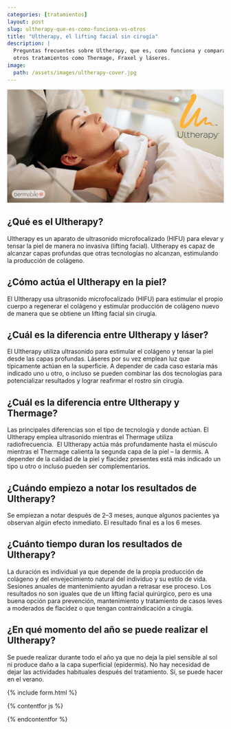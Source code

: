 ```yaml
---
categories: [tratamientos]
layout: post
slug: ultherapy-que-es-como-funciona-vs-otros
title: "Ultherapy, el lifting facial sin cirugía"
description: |
  Preguntas frecuentes sobre Ultherapy, que es, como funciona y comparativo con
  otros tratamientos como Thermage, Fraxel y láseres.
image:
  path: /assets/images/ultherapy-cover.jpg
---
```


<img src="/assets/images/ultherapy-cover.jpg" class="img-fluid mb-3">

## ¿Qué es el Ultherapy?

Ultherapy es un aparato de ultrasonido microfocalizado (HIFU) para elevar y
tensar la piel de manera no invasiva (lifting facial). Ultherapy es capaz de
alcanzar capas profundas que otras tecnologías no alcanzan, estimulando la
producción de colágeno.

## ¿Cómo actúa el Ultherapy en la piel?

El Ultherapy usa ultrasonido microfocalizado (HIFU) para estimular el propio
cuerpo a regenerar el colágeno y estimular producción de colágeno nuevo de
manera que se obtiene un lifting facial sin cirugía.

## ¿Cuál es la diferencia entre Ultherapy y láser?

El Ultherapy utiliza ultrasonido para estimular el colágeno y tensar la piel
desde las capas profundas. Láseres por su vez emplean luz que típicamente actúan
en la superficie. A depender de cada caso estaría más indicado uno u otro, o
incluso se pueden combinar las dos tecnologías para potencializar resultados y
lograr reafirmar el rostro sin cirugía.

## ¿Cuál es la diferencia entre Ultherapy y Thermage?

Las principales diferencias son el tipo de tecnología y donde actúan. El
Ultherapy emplea ultrasonido mientras el Thermage utiliza radiofrecuencia.  El
Ultherapy actúa más profundamente hasta el músculo mientras el Thermage calienta
la segunda capa de la piel – la dermis. A depender de la calidad de la piel y
flacidez presentes está más indicado un tipo u otro o incluso pueden ser
complementarios. 

## ¿Cuándo empiezo a notar los resultados de Ultherapy?

Se empiezan a notar después de 2–3 meses, aunque algunos pacientes ya observan
algún efecto inmediato. El resultado final es a los 6 meses. 

## ¿Cuánto tiempo duran los resultados de Ultherapy?

La duración es individual ya que depende de la propia producción de colágeno y
del envejecimiento natural del individuo y su estilo de vida. Sesiones anuales
de mantenimiento ayudan a retrasar ese proceso. Los resultados no son iguales
que de un lifting facial quirúrgico, pero es una buena opción para prevención,
mantenimiento y tratamiento de casos leves a moderados de flacidez o que tengan
contraindicación a cirugía. 

## ¿En qué momento del año se puede realizar el Ultherapy?

Se puede realizar durante todo el año ya que no deja la piel sensible al sol ni
produce daño a la capa superficial (epidermis). No hay necesidad de dejar las
actividades habituales después del tratamiento. Sí, se puede hacer en el verano.

{% include form.html %}

{% contentfor js %}
  <script type="application/ld+json">
    {
      "@context": "https://schema.org",
      "@type": "FAQPage",
      "breadcrumb": {
        "@context": "https://schema.org",
        "@type": "BreadcrumbList",
        "itemListElement": [{
          "@type": "ListItem",
          "position": 1,
          "name": "Tratamientos",
          "item": "https://www.dermabile.es/tratamientos"
        },
        {
          "@type": "ListItem",
          "position": 2,
          "name": "Ultherapy, el lifting facial sin cirugía",
          "item": "https://www.dermabile.es/tratamientos/ultherapy-que-es-como-funciona-vs-otros"
        }]
      },
      "mainEntity": [
        {
          "@type": "Question",
          "name": "¿Qué es el Ultherapy?",
          "acceptedAnswer": {
            "@type": "Answer",
            "text": "Ultherapy es un aparato de ultrasonido microfocalizado (HIFU) para elevar y tensar la piel de manera no invasiva (lifting facial). Ultherapy es capaz de alcanzar capas profundas que otras tecnologías no alcanzan, estimulando la producción de colágeno."
          }
        },{
          "@type": "Question",
          "name": "¿Cómo actúa el Ultherapy en la piel?",
          "acceptedAnswer": {
            "@type": "Answer",
            "text": "El Ultherapy usa ultrasonido microfocalizado (HIFU) para estimular el propio cuerpo a regenerar el colágeno y estimular producción de colágeno nuevo de manera que se obtiene un lifting facial sin cirugía."
          }
        },{
          "@type": "Question",
          "name": "¿Cuál es la diferencia entre Ultherapy y láser?",
          "acceptedAnswer": {
            "@type": "Answer",
            "text": "El Ultherapy utiliza ultrasonido para estimular el colágeno y tensar la piel desde las capas profundas. Láseres por su vez emplean luz que típicamente actúan en la superficie. A depender de cada caso estaría más indicado uno u otro, o incluso se pueden combinar las dos tecnologías para potencializar resultados y lograr reafirmar el rostro sin cirugía."
          }
        },{
          "@type": "Question",
          "name": "¿Cuál es la diferencia entre Ultherapy y Thermage?",
          "acceptedAnswer": {
            "@type": "Answer",
            "text": "Las principales diferencias son el tipo de tecnología y donde actúan. El Ultherapy emplea ultrasonido mientras el Thermage utiliza radiofrecuencia.  El Ultherapy actúa más profundamente hasta el músculo mientras el Thermage calienta la segunda capa de la piel – la dermis. A depender de la calidad de la piel y flacidez presentes está más indicado un tipo u otro o incluso pueden ser complementarios."
          }
        },{
          "@type": "Question",
          "name": "¿Cuándo empiezo a notar los resultados de Ultherapy?",
          "acceptedAnswer": {
            "@type": "Answer",
            "text": "Se empiezan a notar después de 2–3 meses, aunque algunos pacientes ya observan algún efecto inmediato. El resultado final es a los 6 meses."
          }
        },{
          "@type": "Question",
          "name": "¿Cuánto tiempo duran los resultados de Ultherapy?",
          "acceptedAnswer": {
            "@type": "Answer",
            "text": "La duración es individual ya que depende de la propia producción de colágeno y del envejecimiento natural del individuo y su estilo de vida. Sesiones anuales de mantenimiento ayudan a retrasar ese proceso. Los resultados no son iguales que de un lifting facial quirúrgico, pero es una buena opción para prevención, mantenimiento y tratamiento de casos leves a moderados de flacidez o que tengan contraindicación a cirugía."
          }
        },{
          "@type": "Question",
          "name": "¿En qué momento del año se puede realizar el Ultherapy?",
          "acceptedAnswer": {
            "@type": "Answer",
            "text": "Se puede realizar durante todo el año ya que no deja la piel sensible al sol ni produce daño a la capa superficial (epidermis). No hay necesidad de dejar las actividades habituales después del tratamiento. Sí, se puede hacer en el verano."
          }
        }
      ]
    }
  </script>
{% endcontentfor %}

